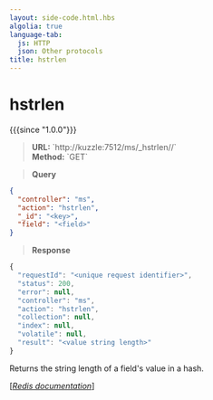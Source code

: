 ```yaml
---
layout: side-code.html.hbs
algolia: true
language-tab:
  js: HTTP
  json: Other protocols
title: hstrlen
---
```


# hstrlen

{{{since "1.0.0"}}}



<blockquote class="js">
<p>
<b>URL:</b> `http://kuzzle:7512/ms/_hstrlen/<key>/<field>`  
</br><b>Method:</b> `GET`
</p>
</blockquote>

<blockquote class="json">
<p>
<b>Query</b>
</p>
</blockquote>


```json
{
  "controller": "ms",
  "action": "hstrlen",
  "_id": "<key>",
  "field": "<field>"
}
```

>**Response**

```javascript
{
  "requestId": "<unique request identifier>",
  "status": 200,
  "error": null,
  "controller": "ms",
  "action": "hstrlen",
  "collection": null,
  "index": null,
  "volatile": null,
  "result": "<value string length>"
}
```

Returns the string length of a field's value in a hash.

[[_Redis documentation_]](https://redis.io/commands/hstrlen)
